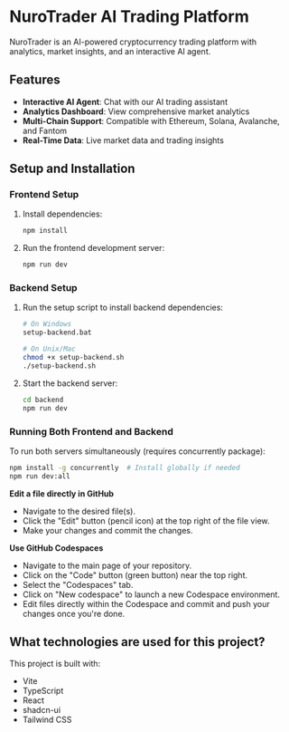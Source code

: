 
# NuroTrader AI Trading Platform

NuroTrader is an AI-powered cryptocurrency trading platform with analytics, market insights, and an interactive AI agent.

## Features

- **Interactive AI Agent**: Chat with our AI trading assistant
- **Analytics Dashboard**: View comprehensive market analytics
- **Multi-Chain Support**: Compatible with Ethereum, Solana, Avalanche, and Fantom
- **Real-Time Data**: Live market data and trading insights

## Setup and Installation

### Frontend Setup

1. Install dependencies:
   ```bash
   npm install
   ```

2. Run the frontend development server:
   ```bash
   npm run dev
   ```

### Backend Setup

1. Run the setup script to install backend dependencies:
   ```bash
   # On Windows
   setup-backend.bat
   
   # On Unix/Mac
   chmod +x setup-backend.sh
   ./setup-backend.sh
   ```

2. Start the backend server:
   ```bash
   cd backend
   npm run dev
   ```

### Running Both Frontend and Backend

To run both servers simultaneously (requires concurrently package):

```bash
npm install -g concurrently  # Install globally if needed
npm run dev:all
```

**Edit a file directly in GitHub**

- Navigate to the desired file(s).
- Click the "Edit" button (pencil icon) at the top right of the file view.
- Make your changes and commit the changes.

**Use GitHub Codespaces**

- Navigate to the main page of your repository.
- Click on the "Code" button (green button) near the top right.
- Select the "Codespaces" tab.
- Click on "New codespace" to launch a new Codespace environment.
- Edit files directly within the Codespace and commit and push your changes once you're done.

## What technologies are used for this project?

This project is built with:

- Vite
- TypeScript
- React
- shadcn-ui
- Tailwind CSS

